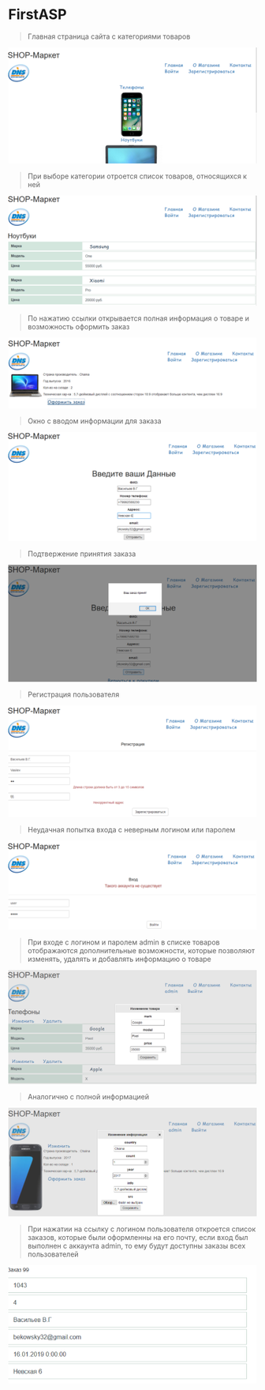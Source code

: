 # FirstASP

>Главная страница сайта с категориями товаров

![Screenshot](FirstASP/Screens/1.PNG)

>При выборе категории отроется список товаров, относящихся к ней

![Screenshot](FirstASP/Screens/2.PNG)

>По нажатию ссылки открывается полная информация о товаре и возможность оформить заказ

![Screenshot](FirstASP/Screens/3.PNG)

>Окно с вводом информации для заказа

![Screenshot](FirstASP/Screens/4.PNG)

>Подтвержение принятия заказа

![Screenshot](FirstASP/Screens/5.PNG)

>Регистрация пользователя

![Screenshot](FirstASP/Screens/6.PNG)

>Неудачная попытка входа с неверным логином или паролем

![Screenshot](FirstASP/Screens/7.PNG)

>При входе с логином и паролем admin в списке товаров отображаются дополнительные возможности, которые позволяют изменять, удалять и добавлять информацию о товаре

![Screenshot](FirstASP/Screens/8.PNG)

>Аналогично с полной информацией

![Screenshot](FirstASP/Screens/9.PNG)

>При нажатии на ссылку с  логином  пользователя откроется список заказов, которые были оформленны на его почту, если вход был выполнен с аккаунта admin, то ему будут доступны заказы всех пользователей

![Screenshot](FirstASP/Screens/10.PNG)

